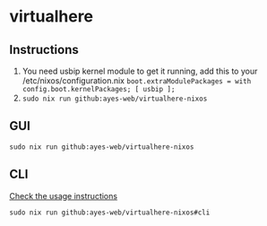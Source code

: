 # virtualhere

## Instructions
1. You need usbip kernel module to get it running, add this to your /etc/nixos/configuration.nix ``boot.extraModulePackages = with config.boot.kernelPackages; [ usbip ];``
2. ``sudo nix run github:ayes-web/virtualhere-nixos``

## GUI

```
sudo nix run github:ayes-web/virtualhere-nixos
```

## CLI

[Check the usage instructions](https://www.virtualhere.com/linux_console)
```
sudo nix run github:ayes-web/virtualhere-nixos#cli
```
